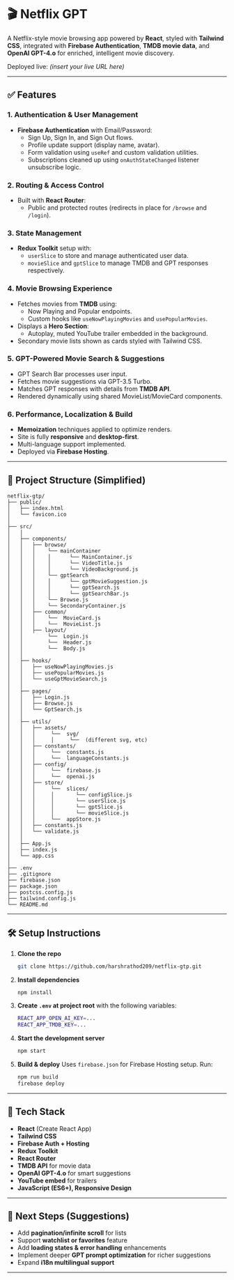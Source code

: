 # 🎬 Netflix GPT

A Netflix-style movie browsing app powered by **React**, styled with **Tailwind CSS**, integrated with **Firebase Authentication**, **TMDB movie data**, and **OpenAI GPT-4.o** for enriched, intelligent movie discovery.

Deployed live: _(insert your live URL here)_

---

## ✅ Features

### 1. Authentication & User Management

- **Firebase Authentication** with Email/Password:
  - Sign Up, Sign In, and Sign Out flows.
  - Profile update support (display name, avatar).
  - Form validation using `useRef` and custom validation utilities.
  - Subscriptions cleaned up using `onAuthStateChanged` listener unsubscribe logic.

### 2. Routing & Access Control

- Built with **React Router**:
  - Public and protected routes (redirects in place for `/browse` and `/login`).

### 3. State Management

- **Redux Toolkit** setup with:
  - `userSlice` to store and manage authenticated user data.
  - `movieSlice` and `gptSlice` to manage TMDB and GPT responses respectively.

### 4. Movie Browsing Experience

- Fetches movies from **TMDB** using:
  - Now Playing and Popular endpoints.
  - Custom hooks like `useNowPlayingMovies` and `usePopularMovies`.
- Displays a **Hero Section**:
  - Autoplay, muted YouTube trailer embedded in the background.
- Secondary movie lists shown as cards styled with Tailwind CSS.

### 5. GPT-Powered Movie Search & Suggestions

- GPT Search Bar processes user input.
- Fetches movie suggestions via GPT-3.5 Turbo.
- Matches GPT responses with details from **TMDB API**.
- Rendered dynamically using shared MovieList/MovieCard components.

### 6. Performance, Localization & Build

- **Memoization** techniques applied to optimize renders.
- Site is fully **responsive** and **desktop-first**.
- Multi-language support implemented.
- Deployed via **Firebase Hosting**.

---

## 📁 Project Structure (Simplified)

```
netflix-gtp/
├── public/
│   ├── index.html
│   └── favicon.ico
│
├── src/
│   │
│   ├── components/
│   │   ├── browse/
│   │   │    └── mainContainer
│   │   │    │      └── MainContainer.js
│   │   │    │      └── VideoTitle.js
│   │   │    │      └── VideoBackground.js
│   │   │    └── gptSearch
│   │   │    │      └── gptMovieSuggestion.js
│   │   │    │      └── gptSearch.js
│   │   │    │      └── gptSearchBar.js
│   │   │    └── Browse.js
│   │   │    └── SecondaryContainer.js
│   │   ├── common/
│   │   │    └──  MovieCard.js
│   │   │    └──  MovieList.js
│   │   ├── layout/
│   │        └──  Login.js
│   │        └──  Header.js
│   │        └──  Body.js
│   │
│   ├── hooks/
│   │   ├── useNowPlayingMovies.js
│   │   ├── usePopularMovies.js
│   │   └── useGptMovieSearch.js
│   │
│   ├── pages/
│   │   ├── Login.js
│   │   ├── Browse.js
│   │   └── GptSearch.js
│   │
│   ├── utils/
│   │   ├── assets/
│   │   │     └──  svg/
│   │   │     │     └──  (different svg, etc)
│   │   ├── constants/
│   │   │     └──  constants.js
│   │   │     └──  languageConstants.js
│   │   ├── config/
│   │   │     └──  firebase.js
│   │   │     └──  openai.js
│   │   ├── store/
│   │   │     └──  slices/
│   │   │     │       └── configSlice.js
│   │   │     │       └── userSlice.js
│   │   │     │       └── gptSlice.js
│   │   │     │       └── movieSlice.js
│   │   │     └──  appStore.js
│   │   ├── constants.js
│   │   └── validate.js
│   │
│   ├── App.js
│   ├── index.js
│   └── app.css
│
├── .env
├── .gitignore
├── firebase.json
├── package.json
├── postcss.config.js
├── tailwind.config.js
└── README.md

```

---

## 🛠️ Setup Instructions

1. **Clone the repo**

   ```bash
   git clone https://github.com/harshrathod209/netflix-gtp.git
   ```

2. **Install dependencies**

   ```bash
   npm install
   ```

3. **Create `.env` at project root** with the following variables:

   ```bash
   REACT_APP_OPEN_AI_KEY=...
   REACT_APP_TMDB_KEY=...
   ```

4. **Start the development server**

   ```bash
   npm start
   ```

5. **Build & deploy**
   Uses `firebase.json` for Firebase Hosting setup. Run:
   ```bash
   npm run build
   firebase deploy
   ```

---

## 🧩 Tech Stack

- **React** (Create React App)
- **Tailwind CSS**
- **Firebase Auth + Hosting**
- **Redux Toolkit**
- **React Router**
- **TMDB API** for movie data
- **OpenAI GPT-4.o** for smart suggestions
- **YouTube embed** for trailers
- **JavaScript (ES6+), Responsive Design**

---

## 🔧 Next Steps (Suggestions)

- Add **pagination/infinite scroll** for lists
- Support **watchlist or favorites** feature
- Add **loading states & error handling** enhancements
- Implement deeper **GPT prompt optimization** for richer suggestions
- Expand **i18n multilingual support**

---
